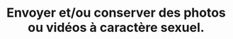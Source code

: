 ---
categories: category-CvbEsDX_JLbVAl6oz7djq
goodPractices:
- good-practice-fl9-51zC2B8sYPwL6Kr2u
risks:
- Se surexposer de manière intime
- c’est prendre le risque de voir sa réputation détruite par une photo compromettante
  interceptée et rediffusée sur le web de manière non consentie (avec possibilités
  de menace et chantage).
title: Envoyer et/ou conserver des photos ou vidéos à caractère sexuel.
uuid: vulnerability-ZKj7vjpkBNAIJX43vB85h
visibleInCms: true
---